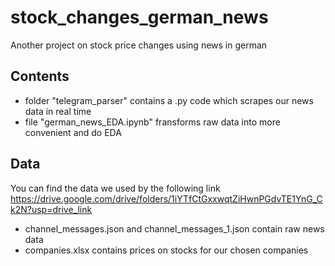 # stock_changes_german_news
Another project on stock price changes using news in german
## Contents
* folder "telegram_parser" contains a .py code which scrapes our news data in real time
* file "german_news_EDA.ipynb" fransforms raw data into more convenient and do EDA
## Data
You can find the data we used by the following link
https://drive.google.com/drive/folders/1iYTfCtGxxwqtZiHwnPGdvTE1YnG_Ck2N?usp=drive_link
* channel_messages.json and channel_messages_1.json contain raw news data
* companies.xlsx contains prices on stocks for our chosen companies
